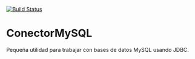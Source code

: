 [![Build Status](https://travis-ci.org/javierGelatti/ConectorMySQL.svg?branch=master)](https://travis-ci.org/javierGelatti/ConectorMySQL)
# ConectorMySQL
Pequeña utilidad para trabajar con bases de datos MySQL usando JDBC.

